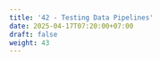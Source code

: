 ```yaml
---
title: '42 - Testing Data Pipelines'
date: 2025-04-17T07:20:00+07:00
draft: false
weight: 43
---
```

